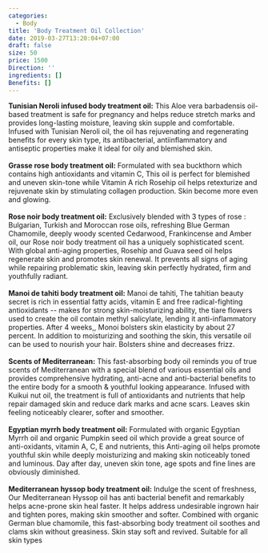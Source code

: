 ```yaml
---
categories:
  - Body
title: 'Body Treatment Oil Collection'
date: 2019-03-27T13:20:04+07:00
draft: false
size: 50
price: 1500
Direction: ''
ingredients: []
Benefits: []
---
```


**Tunisian Neroli infused body treatment oil:** This Aloe vera barbadensis oil-based treatment is safe for pregnancy and helps reduce stretch marks and provides long-lasting moisture, leaving skin supple and comfortable. Infused with Tunisian Neroli oil, the oil has rejuvenating and regenerating benefits for every skin type, its antibacterial, antiinflammatory and antiseptic properties make it ideal for oily and blemished skin.
<br><br>
**Grasse rose body treatment oil:** Formulated with sea buckthorn which contains high antioxidants and vitamin C, This oil is perfect for blemished and uneven skin-tone while Vitamin A rich Rosehip oil helps retexturize and rejuvenate skin by stimulating collagen production. Skin become more even and glowing.
<br><br>
**Rose noir body treatment oil:** Exclusively blended with 3 types of rose : Bulgarian, Turkish and Moroccan rose oils, refreshing Blue German Chamomile, deeply woody scented Cedarwood, Frankincense and Amber oil, our Rose noir body treatment oil has a uniquely sophisticated scent. With global anti-aging properties, Rosehip and Guava seed oil helps regenerate skin and promotes skin renewal. It prevents all signs of aging while repairing problematic skin, leaving skin perfectly hydrated, firm and youthfully radiant.
<br><br>
**Manoi de tahiti body treatment oil:** Manoi de tahiti, The tahitian beauty secret is rich in essential fatty acids, vitamin E and free radical-fighting antioxidants -- makes for strong skin-moisturizing ability, the tiare flowers used to create the oil contain methyl salicylate, lending it anti-inflammatory properties. After 4 weeks,, Monoi bolsters skin elasticity by about 27 percent. In addition to moisturizing and soothing the skin, this versatile oil can be used to nourish your hair. Bolsters shine and decreases frizz.
<br><br>
**Scents of Mediterranean:** This fast-absorbing body oil reminds you of true scents of Mediterranean with a special blend of various essential oils and provides comprehensive hydrating, anti-acne and anti-bacterial benefits to the entire body for a smooth & youthful looking appearance. Infused with Kuikui nut oil, the treatment is full of antioxidants and nutrients that help repair damaged skin and reduce dark marks and acne scars. Leaves skin feeling noticeably clearer, softer and smoother.
<br><br>
**Egyptian myrrh body treatment oil:** Formulated with organic Egyptian Myrrh oil and organic Pumpkin seed oil which provide a great source of anti-oxidants, vitamin A, C, E and nutrients, this Anti-aging oil helps promote youthful skin while deeply moisturizing and making skin noticeably toned and luminous. Day after day, uneven skin tone, age spots and fine lines are obviously diminished.
<br><br>
**Mediterranean hyssop body treatment oil:** Indulge the scent of freshness, Our Mediterranean Hyssop oil has anti bacterial benefit and remarkably helps acne-prone skin heal faster. It helps address undesirable ingrown hair and tighten pores, making skin smoother and softer. Combined with organic German blue chamomile, this fast-absorbing body treatment oil soothes and clams skin without greasiness. Skin stay soft and revived. Suitable for all skin types
